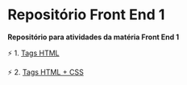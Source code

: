 # Repositório Front End 1

**Repositório para atividades da matéria Front End 1**

:zap: 1. [Tags HTML](https://github.com/mcnunesm/front-end-1/tree/main/Aula%2006)

:zap: 2. [Tags HTML + CSS](https://github.com/mcnunesm/front-end-1/tree/main/Aula%2007)
